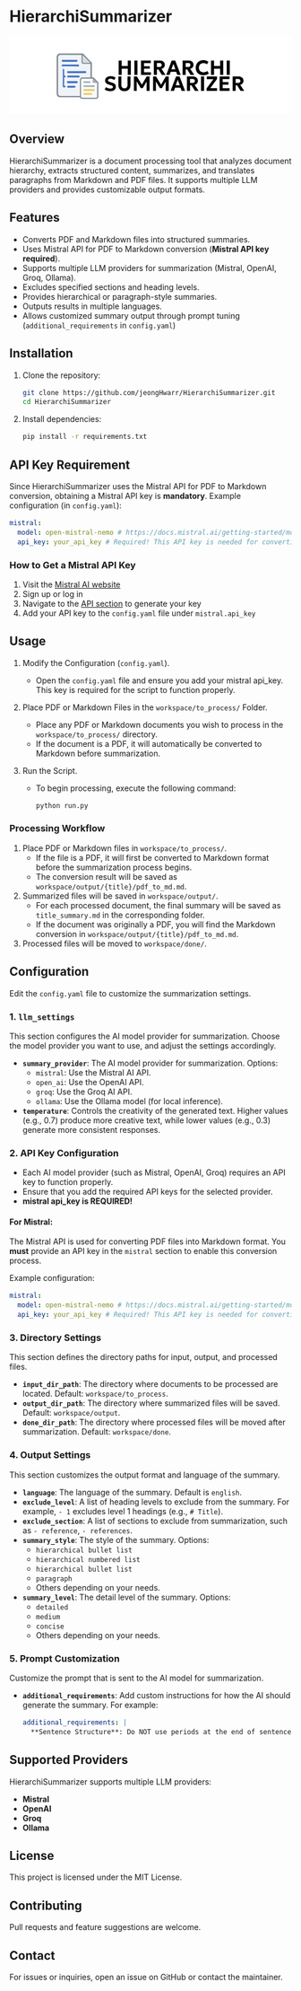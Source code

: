 # HierarchiSummarizer
![logo](asset/logo.png)

## Overview
HierarchiSummarizer is a document processing tool that analyzes document hierarchy, extracts structured content, summarizes, and translates paragraphs from Markdown and PDF files. It supports multiple LLM providers and provides customizable output formats.

## Features
- Converts PDF and Markdown files into structured summaries.
- Uses Mistral API for PDF to Markdown conversion (**Mistral API key required**).
- Supports multiple LLM providers for summarization (Mistral, OpenAI, Groq, Ollama).
- Excludes specified sections and heading levels.
- Provides hierarchical or paragraph-style summaries.
- Outputs results in multiple languages.
- Allows customized summary output through prompt tuning (`additional_requirements` in `config.yaml`)

## Installation

1. Clone the repository:
   ```bash
   git clone https://github.com/jeongHwarr/HierarchiSummarizer.git
   cd HierarchiSummarizer
   ```
2. Install dependencies:
   ```bash
   pip install -r requirements.txt
   ```

## API Key Requirement
Since HierarchiSummarizer uses the Mistral API for PDF to Markdown conversion, obtaining a Mistral API key is **mandatory**.
Example configuration (in `config.yaml`):
```yaml
mistral:
  model: open-mistral-nemo # https://docs.mistral.ai/getting-started/models/models_overview/
  api_key: your_api_key # Required! This API key is needed for converting PDFs to Markdown.
```

### How to Get a Mistral API Key
1. Visit the [Mistral AI website](https://docs.mistral.ai/getting-started/)
2. Sign up or log in
3. Navigate to the [API section](https://console.mistral.ai/api-keys ) to generate your key 
4. Add your API key to the `config.yaml` file under `mistral.api_key`

## Usage
1. Modify the Configuration (`config.yaml`).
   - Open the `config.yaml` file and ensure you add your mistral api_key. This key is required for the script to function properly.

2. Place PDF or Markdown Files in the `workspace/to_process/` Folder.
   - Place any PDF or Markdown documents you wish to process in the `workspace/to_process/` directory.
   - If the document is a PDF, it will automatically be converted to Markdown before summarization.

3. Run the Script.
   - To begin processing, execute the following command:
     ```bash
     python run.py
     ```
  
### Processing Workflow
1. Place PDF or Markdown files in `workspace/to_process/`.
    - If the file is a PDF, it will first be converted to Markdown format before the summarization process begins.
    - The conversion result will be saved as `workspace/output/{title}/pdf_to_md.md`.
2. Summarized files will be saved in `workspace/output/`.
    - For each processed document, the final summary will be saved as `title_summary.md` in the corresponding folder.
    - If the document was originally a PDF, you will find the Markdown conversion in `workspace/output/{title}/pdf_to_md.md`.
3. Processed files will be moved to `workspace/done/`.

## Configuration
Edit the `config.yaml` file to customize the summarization settings.

### 1. **`llm_settings`**
This section configures the AI model provider for summarization. Choose the model provider you want to use, and adjust the settings accordingly.

- **`summary_provider`**: The AI model provider for summarization. Options:
    - `mistral`: Use the Mistral AI API.
    - `open_ai`: Use the OpenAI API.
    - `groq`: Use the Groq AI API.
    - `ollama`: Use the Ollama model (for local inference).
- **`temperature`**: Controls the creativity of the generated text. Higher values (e.g., 0.7) produce more creative text, while lower values (e.g., 0.3) generate more consistent responses.

### 2. **API Key Configuration**
- Each AI model provider (such as Mistral, OpenAI, Groq) requires an API key to function properly.
- Ensure that you add the required API keys for the selected provider.
- **mistral api_key is REQUIRED!**

#### For Mistral:
The Mistral API is used for converting PDF files into Markdown format. You **must** provide an API key in the `mistral` section to enable this conversion process.

Example configuration:
```yaml
mistral:
  model: open-mistral-nemo # https://docs.mistral.ai/getting-started/models/models_overview/
  api_key: your_api_key # Required! This API key is needed for converting PDFs to Markdown.
```

### 3. **Directory Settings**
This section defines the directory paths for input, output, and processed files.

- **`input_dir_path`**: The directory where documents to be processed are located. Default: `workspace/to_process`.
- **`output_dir_path`**: The directory where summarized files will be saved. Default: `workspace/output`.
- **`done_dir_path`**: The directory where processed files will be moved after summarization. Default: `workspace/done`.

### 4. **Output Settings**
This section customizes the output format and language of the summary.

- **`language`**: The language of the summary. Default is `english`.
- **`exclude_level`**: A list of heading levels to exclude from the summary. For example, `- 1` excludes level 1 headings (e.g., `# Title`).
- **`exclude_section`**: A list of sections to exclude from summarization, such as `- reference`, `- references`.
- **`summary_style`**: The style of the summary. Options:
    - `hierarchical bullet list`
    - `hierarchical numbered list`
    - `hierarchical bullet list`
    - `paragraph`
    - Others depending on your needs.
- **`summary_level`**: The detail level of the summary. Options:
    - `detailed`
    - `medium`
    - `concise`
    - Others depending on your needs.

### 5. **Prompt Customization**
Customize the prompt that is sent to the AI model for summarization.

- **`additional_requirements`**: Add custom instructions for how the AI should generate the summary. For example:
  ```yaml
  additional_requirements: |
    **Sentence Structure**: Do NOT use periods at the end of sentences.


## Supported Providers
HierarchiSummarizer supports multiple LLM providers:
- **Mistral** 
- **OpenAI** 
- **Groq** 
- **Ollama**

## License
This project is licensed under the MIT License.

## Contributing
Pull requests and feature suggestions are welcome.

## Contact
For issues or inquiries, open an issue on GitHub or contact the maintainer.

